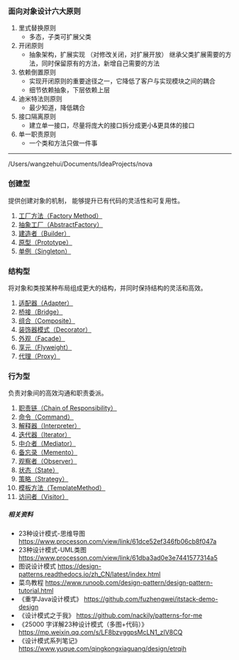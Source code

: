 ### 面向对象设计六大原则
1. 里式替换原则
    - 多态，子类可扩展⽗类
2. 开闭原则
    - 抽象架构，扩展实现 （对修改关闭，对扩展开放） 继承父类扩展需要的方法，同时保留原有的方法，新增自己需要的方法
3. 依赖倒置原则
    - 实现开闭原则的重要途径之一，它降低了客户与实现模块之间的耦合
    - 细节依赖抽象，下层依赖上层
4. 迪⽶特法则原则
    - 最少知道，降低耦合
5. 接口隔离原则
    - 建⽴单⼀接⼝，尽量将庞大的接口拆分成更小&更具体的接口
6. 单一职责原则
    - ⼀个类和方法只做⼀件事
---
/Users/wangzehui/Documents/IdeaProjects/nova

### 创建型
提供创建对象的机制， 能够提升已有代码的灵活性和可复用性。
1. [工厂方法（Factory Method）](/Users/wangzehui/Documents/IdeaProjects/nova/nova-book/src/main/java/com/nova/book/design/create/factory_method/工厂方法模式.md)
2. [抽象工厂（AbstractFactory）](/Users/wangzehui/Documents/IdeaProjects/nova/nova-book/src/main/java/com/nova/book/design/create/abstract_factory/抽象工厂模式.md)
3. [建造者（Builder）](/Users/wangzehui/Documents/IdeaProjects/nova/nova-book/src/main/java/com/nova/book/design/create/builder/建造者模式.md)
4. [原型（Prototype）](/Users/wangzehui/Documents/IdeaProjects/nova/nova-book/src/main/java/com/nova/book/design/create/prototype/原型模式.md)
5. [单例（Singleton）](/Users/wangzehui/Documents/IdeaProjects/nova/nova-book/src/main/java/com/nova/book/design/create/singleton/单例模式.md)

### 结构型
将对象和类按某种布局组成更大的结构，并同时保持结构的灵活和⾼效。
1. [适配器（Adapter）](/Users/wangzehui/Documents/IdeaProjects/nova/nova-book/src/main/java/com/nova/book/design/structure/adapter/适配器模式.md)
2. [桥接（Bridge）](/Users/wangzehui/Documents/IdeaProjects/nova/nova-book/src/main/java/com/nova/book/design/structure/bridge/桥接模式.md)
3. [组合（Composite）](/Users/wangzehui/Documents/IdeaProjects/nova/nova-book/src/main/java/com/nova/book/design/structure/composite/组合模式.md)
4. [装饰器模式（Decorator）](/Users/wangzehui/Documents/IdeaProjects/nova/nova-book/src/main/java/com/nova/book/design/structure/decorator/装饰器模式.md)
5. [外观（Facade）](/Users/wangzehui/Documents/IdeaProjects/nova/nova-book/src/main/java/com/nova/book/design/structure/facade/外观模式.md)
6. [享元（Flyweight）](/Users/wangzehui/Documents/IdeaProjects/nova/nova-book/src/main/java/com/nova/book/design/structure/flyweight/享元模式.md)
7. [代理（Proxy）](/Users/wangzehui/Documents/IdeaProjects/nova/nova-book/src/main/java/com/nova/book/design/structure/proxy/代理模式.md)

### 行为型
负责对象间的高效沟通和职责委派。
1. [职责链（Chain of Responsibility）](/Users/wangzehui/Documents/IdeaProjects/nova/nova-book/src/main/java/com/nova/book/design/action/chain/责任链模式.md)
2. [命令（Command）](/Users/wangzehui/Documents/IdeaProjects/nova/nova-book/src/main/java/com/nova/book/design/action/command/命令模式.md)
3. [解释器（Interpreter）](/Users/wangzehui/Documents/IdeaProjects/nova/nova-book/src/main/java/com/nova/book/design/action/interpreter/解释器模式.md)
4. [迭代器（Iterator）](/Users/wangzehui/Documents/IdeaProjects/nova/nova-book/src/main/java/com/nova/book/design/action/iterator/迭代器模式.md)
5. [中介者（Mediator）](/Users/wangzehui/Documents/IdeaProjects/nova/nova-book/src/main/java/com/nova/book/design/action/mediator/中介者模式.md)
6. [备忘录（Memento）](/Users/wangzehui/Documents/IdeaProjects/nova/nova-book/src/main/java/com/nova/book/design/action/memento/备忘录模式.md)
7. [观察者（Observer）](/Users/wangzehui/Documents/IdeaProjects/nova/nova-book/src/main/java/com/nova/book/design/action/observer/观察者模式.md)
8. [状态（State）](/Users/wangzehui/Documents/IdeaProjects/nova/nova-book/src/main/java/com/nova/book/design/action/state/状态模式.md)
9. [策略（Strategy）](/Users/wangzehui/Documents/IdeaProjects/nova/nova-book/src/main/java/com/nova/book/design/action/strategy/策略模式.md)
10. [模板方法（TemplateMethod）](/Users/wangzehui/Documents/IdeaProjects/nova/nova-book/src/main/java/com/nova/book/design/action/template/模板方法模式.md)
11. [访问者（Visitor）](/Users/wangzehui/Documents/IdeaProjects/nova/nova-book/src/main/java/com/nova/book/design/action/visitor/访问者模式.md)

##### 相关资料
- 23种设计模式-思维导图 https://www.processon.com/view/link/61dce52ef346fb06cb8f047a
- 23种设计模式-UML类图 https://www.processon.com/view/link/61dba3ad0e3e7441577314a5
- 图说设计模式 https://design-patterns.readthedocs.io/zh_CN/latest/index.html
- 菜鸟教程 https://www.runoob.com/design-pattern/design-pattern-tutorial.html
- 《重学Java设计模式》 https://github.com/fuzhengwei/itstack-demo-design
- 《设计模式之于我》 https://github.com/nackily/patterns-for-me
- 《25000 字详解23种设计模式（多图+代码）》https://mp.weixin.qq.com/s/LF8bzvggpsMcLN1_zIV8CQ
- 《设计模式系列笔记》 https://www.yuque.com/qingkongxiaguang/design/etrqih



